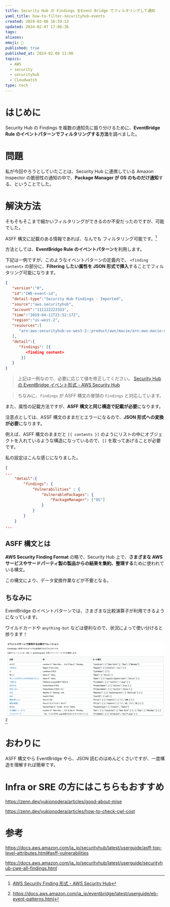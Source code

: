 ```yaml
---
title: Security Hub の Findings をEvent Bridge でフィルタリングして通知
yaml_title: how-to-filter-securityhub-events
created: 2024-02-06 16:59:13
updated: 2024-02-07 17:08:36
tags: 
aliases: 
emoji: 📌
published: true
published_at: 2024-02-08 11:00
topics:
  - AWS
  - security
  - securityhub
  - Cloudwatch
type: tech
---
```


# はじめに

Security Hub の Findings を複数の通知先に振り分けるために、**EventBridge Rule のイベントパターンでフィルタリングする方法**を調べました。

# 問題

私が今回やろうとしていたことは、Security Hub に連携している Amazon Inspector の脆弱性の通知の中で、**Package Manager が OS のものだけ通知**する、ということでした。

# 解決方法

そもそもそこまで細かいフィルタリングができるのか不安だったのですが、可能でした。

ASFF 構文に記載のある情報であれば、なんでも フィルタリング可能です。[^page]

方法としては、**EventBridge Rule のイベントパターン**を利用します。

下記は一例ですが、このようなイベントパターンの定義内で、 `<finding content>` の部分に、**Filtering したい属性を JSON 形式で挿入**することでフィルタリング可能になります。

```json
{
   "version":"0",
   "id":"CWE-event-id",
   "detail-type":"Security Hub Findings - Imported",
   "source":"aws.securityhub",
   "account":"111122223333",
   "time":"2019-04-11T21:52:17Z",
   "region":"us-west-2",
   "resources":[
      "arn:aws:securityhub:us-west-2::product/aws/macie/arn:aws:macie:us-west-2:111122223333:integtest/trigger/6294d71b927c41cbab915159a8f326a3/alert/f2893b211841"
   ],
   "detail":{
      "findings": [{
         <finding content>
       }]
   }
}
```
> 上記は一例なので、必要に応じて値を修正してください。
> [Security Hub の EventBridge イベント形式 - AWS Security Hub](https://docs.aws.amazon.com/ja_jp/securityhub/latest/userguide/securityhub-cwe-event-formats.html)

> ちなみに、`findings` が ASFF 構文の冒頭の `Findings` と対応しています。

また、属性の記載方法ですが、**ASFF 構文と同じ構造で記載が必要**になります。

注意点としては、ASSF 構文のままだとエラーになるので、**JSON 形式への変換が必要**になります。

例えば、ASFF 構文のままだと `[{ contents }]` のようにリストの中にオブジェクトを入れているような構造になっているので、`[]` を取ってあげることが必要です。

私の設定はこんな感じになりました。

```json
{
...
	"detail":{
		"findings": {
			"Vulnerabilities" : {
				"VulnerablePackages": {
					"PackageManager": ["OS"]
				}
			}
		}
	}
...
```

## ASFF 構文とは

**AWS Security Finding Format** の略で、Security Hub 上で、**さまざまな AWS サービスやサードパーティ製の製品からの結果を集約、整理する**ために使われている構文。

この構文により、データ変換作業などが不要となる。

## ちなみに

EventBridge のイベントパターンでは、さまざまな比較演算子が利用できるようになっています。

ワイルドカードや `anything-but` などは便利なので、状況によって使い分けると捗ります！

![](/images/how-to-filter-securityhub-events-20240207045237.png)[^1]

# おわりに

ASFF 構文やら EventBridge やら、JSON 読むのはめんどくさいですが、一度構造を理解すれば簡単です。

# Infra or SRE の方にはこちらもおすすめ

https://zenn.dev/yukionodera/articles/good-about-mise

https://zenn.dev/yukionodera/articles/how-to-check-cwl-cost

# 参考

https://docs.aws.amazon.com/ja_jp/securityhub/latest/userguide/asff-top-level-attributes.html#asff-vulnerabilities

https://docs.aws.amazon.com/ja_jp/securityhub/latest/userguide/securityhub-cwe-all-findings.html

[^page]: [AWS Security Finding 形式 - AWS Security Hub](https://docs.aws.amazon.com/ja_jp/securityhub/latest/userguide/securityhub-findings-format-syntax.html)
[^1]: https://docs.aws.amazon.com/ja_jp/eventbridge/latest/userguide/eb-event-patterns.html
